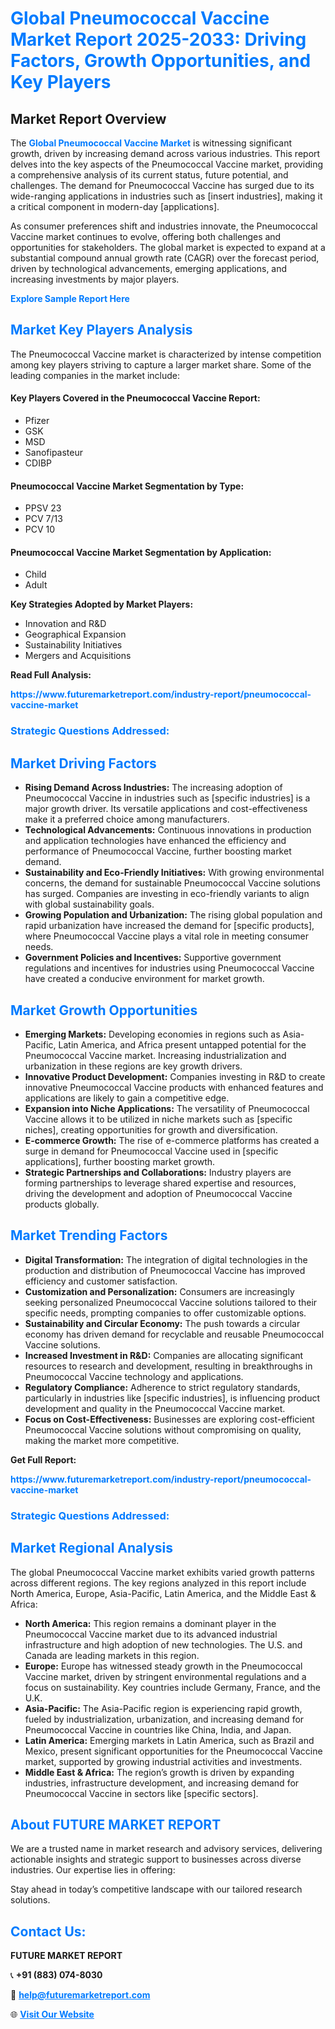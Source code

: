 <h1 style="color: #007BFF;">Global Pneumococcal Vaccine Market Report 2025-2033: Driving Factors, Growth Opportunities, and Key Players</h1>

<section id="overview">
<h2>Market Report Overview</h2>
<p>The <a href="https://www.futuremarketreport.com/industry-report/pneumococcal-vaccine-market" style="color: #007BFF; text-decoration: none;"><strong>Global Pneumococcal Vaccine Market</strong></a> is witnessing significant growth, driven by increasing demand across various industries. This report delves into the key aspects of the Pneumococcal Vaccine market, providing a comprehensive analysis of its current status, future potential, and challenges. The demand for Pneumococcal Vaccine has surged due to its wide-ranging applications in industries such as [insert industries], making it a critical component in modern-day [applications].</p>
<p>As consumer preferences shift and industries innovate, the Pneumococcal Vaccine market continues to evolve, offering both challenges and opportunities for stakeholders. The global market is expected to expand at a substantial compound annual growth rate (CAGR) over the forecast period, driven by technological advancements, emerging applications, and increasing investments by major players.</p>
</section>

<section id="overview">
<p><a href="https://www.futuremarketreport.com/request-sample/reportId=61105" style="color: #007BFF; text-decoration: none;"><strong>Explore Sample Report Here</strong></a></p>
</section>

<section id="key-players">
<h2 style="color: #007BFF;">Market Key Players Analysis</h2>
<p>The Pneumococcal Vaccine market is characterized by intense competition among key players striving to capture a larger market share. Some of the leading companies in the market include:</p>
<h4>Key Players Covered in the Pneumococcal Vaccine Report:</h4>
<ul><li>Pfizer</li><li>GSK</li><li>MSD</li><li>Sanofipasteur</li><li>CDIBP</li></ul>
<h4>Pneumococcal Vaccine Market Segmentation by Type:</h4>
<ul><li>PPSV 23</li><li>PCV 7/13</li><li>PCV 10</li></ul>

<h4>Pneumococcal Vaccine Market Segmentation by Application:</h4>
<ul><li>Child</li><li>Adult</li></ul>
<p><strong>Key Strategies Adopted by Market Players:</strong></p>
<ul>
<li>Innovation and R&D</li>
<li>Geographical Expansion</li>
<li>Sustainability Initiatives</li>
<li>Mergers and Acquisitions</li>
</ul>
</section>

<section>
<p><strong>Read Full Analysis: </strong></p><a href="https://www.futuremarketreport.com/industry-report/pneumococcal-vaccine-market" style="color: #007BFF; text-decoration: none;"><strong>https://www.futuremarketreport.com/industry-report/pneumococcal-vaccine-market</strong></a>
<h3 style="color: #007BFF;">Strategic Questions Addressed:</h3>
</section>

<section id="driving-factors">
<h2 style="color: #007BFF;">Market Driving Factors</h2>
<ul>
<li><strong>Rising Demand Across Industries:</strong> The increasing adoption of Pneumococcal Vaccine in industries such as [specific industries] is a major growth driver. Its versatile applications and cost-effectiveness make it a preferred choice among manufacturers.</li>
<li><strong>Technological Advancements:</strong> Continuous innovations in production and application technologies have enhanced the efficiency and performance of Pneumococcal Vaccine, further boosting market demand.</li>
<li><strong>Sustainability and Eco-Friendly Initiatives:</strong> With growing environmental concerns, the demand for sustainable Pneumococcal Vaccine solutions has surged. Companies are investing in eco-friendly variants to align with global sustainability goals.</li>
<li><strong>Growing Population and Urbanization:</strong> The rising global population and rapid urbanization have increased the demand for [specific products], where Pneumococcal Vaccine plays a vital role in meeting consumer needs.</li>
<li><strong>Government Policies and Incentives:</strong> Supportive government regulations and incentives for industries using Pneumococcal Vaccine have created a conducive environment for market growth.</li>
</ul>
</section>

<section id="growth-opportunities">
<h2 style="color: #007BFF;">Market Growth Opportunities</h2>
<ul>
<li><strong>Emerging Markets:</strong> Developing economies in regions such as Asia-Pacific, Latin America, and Africa present untapped potential for the Pneumococcal Vaccine market. Increasing industrialization and urbanization in these regions are key growth drivers.</li>
<li><strong>Innovative Product Development:</strong> Companies investing in R&D to create innovative Pneumococcal Vaccine products with enhanced features and applications are likely to gain a competitive edge.</li>
<li><strong>Expansion into Niche Applications:</strong> The versatility of Pneumococcal Vaccine allows it to be utilized in niche markets such as [specific niches], creating opportunities for growth and diversification.</li>
<li><strong>E-commerce Growth:</strong> The rise of e-commerce platforms has created a surge in demand for Pneumococcal Vaccine used in [specific applications], further boosting market growth.</li>
<li><strong>Strategic Partnerships and Collaborations:</strong> Industry players are forming partnerships to leverage shared expertise and resources, driving the development and adoption of Pneumococcal Vaccine products globally.</li>
</ul>
</section>

<section id="trending-factors">
<h2 style="color: #007BFF;">Market Trending Factors</h2>
<ul>
<li><strong>Digital Transformation:</strong> The integration of digital technologies in the production and distribution of Pneumococcal Vaccine has improved efficiency and customer satisfaction.</li>
<li><strong>Customization and Personalization:</strong> Consumers are increasingly seeking personalized Pneumococcal Vaccine solutions tailored to their specific needs, prompting companies to offer customizable options.</li>
<li><strong>Sustainability and Circular Economy:</strong> The push towards a circular economy has driven demand for recyclable and reusable Pneumococcal Vaccine solutions.</li>
<li><strong>Increased Investment in R&D:</strong> Companies are allocating significant resources to research and development, resulting in breakthroughs in Pneumococcal Vaccine technology and applications.</li>
<li><strong>Regulatory Compliance:</strong> Adherence to strict regulatory standards, particularly in industries like [specific industries], is influencing product development and quality in the Pneumococcal Vaccine market.</li>
<li><strong>Focus on Cost-Effectiveness:</strong> Businesses are exploring cost-efficient Pneumococcal Vaccine solutions without compromising on quality, making the market more competitive.</li>
</ul>
</section>

<section>
<p><strong>Get Full Report: </strong></p><a href="https://www.futuremarketreport.com/industry-report/pneumococcal-vaccine-market" style="color: #007BFF; text-decoration: none;"><strong>https://www.futuremarketreport.com/industry-report/pneumococcal-vaccine-market</strong></a>
<h3 style="color: #007BFF;">Strategic Questions Addressed:</h3>
</section>


<section id="regional-analysis">
<h2 style="color: #007BFF;">Market Regional Analysis</h2>
<p>The global Pneumococcal Vaccine market exhibits varied growth patterns across different regions. The key regions analyzed in this report include North America, Europe, Asia-Pacific, Latin America, and the Middle East & Africa:</p>
<ul>
<li><strong>North America:</strong> This region remains a dominant player in the Pneumococcal Vaccine market due to its advanced industrial infrastructure and high adoption of new technologies. The U.S. and Canada are leading markets in this region.</li>
<li><strong>Europe:</strong> Europe has witnessed steady growth in the Pneumococcal Vaccine market, driven by stringent environmental regulations and a focus on sustainability. Key countries include Germany, France, and the U.K.</li>
<li><strong>Asia-Pacific:</strong> The Asia-Pacific region is experiencing rapid growth, fueled by industrialization, urbanization, and increasing demand for Pneumococcal Vaccine in countries like China, India, and Japan.</li>
<li><strong>Latin America:</strong> Emerging markets in Latin America, such as Brazil and Mexico, present significant opportunities for the Pneumococcal Vaccine market, supported by growing industrial activities and investments.</li>
<li><strong>Middle East & Africa:</strong> The region’s growth is driven by expanding industries, infrastructure development, and increasing demand for Pneumococcal Vaccine in sectors like [specific sectors].</li>
</ul>
</section>

<footer>
<h2 style="color: #007BFF;">About FUTURE MARKET REPORT</h2>
<p>We are a trusted name in market research and advisory services, delivering actionable insights and strategic support to businesses across diverse industries. Our expertise lies in offering:</p>

<p>Stay ahead in today’s competitive landscape with our tailored research solutions.</p>

<h2 style="color: #007BFF;">Contact Us:</h2>
<p><strong>FUTURE MARKET REPORT</strong></p>
<p>📞 <strong>+91 (883) 074-8030</strong></p>
<p>📧 <strong><a href="mailto:help@futuremarketreport.com" style="color: #007BFF;">help@futuremarketreport.com</a></strong></p>
<p>🌐 <strong><a href="https://www.futuremarketreport.com/" style="color: #007BFF;">Visit Our Website</a></strong></p>
</footer>